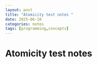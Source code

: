 ```yaml
---
layout: post
title: "Atomicity test notes "
date: 2025-06-10
categories: notes
tags: [programming,concepts]
---
```


#  Atomicity test notes
